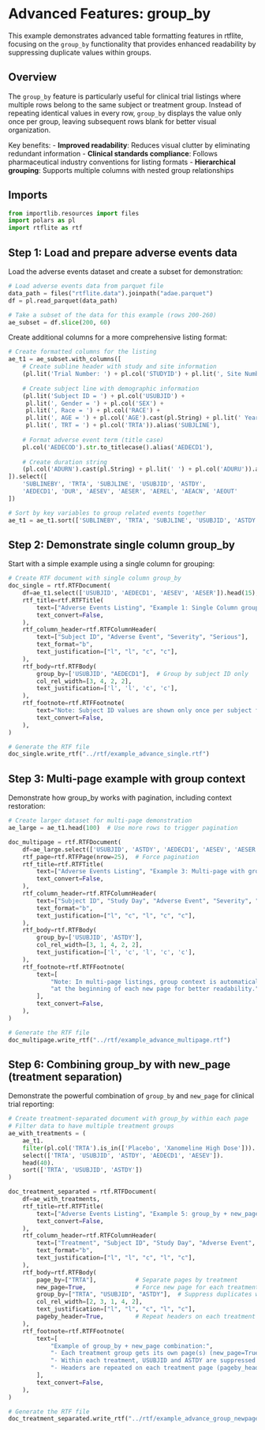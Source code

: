 # Advanced Features: group_by


<!-- `.md` and `.py` files are generated from the `.qmd` file. Please edit that file. -->

This example demonstrates advanced table formatting features in rtflite,
focusing on the `group_by` functionality that provides enhanced
readability by suppressing duplicate values within groups.

## Overview

The `group_by` feature is particularly useful for clinical trial
listings where multiple rows belong to the same subject or treatment
group. Instead of repeating identical values in every row, `group_by`
displays the value only once per group, leaving subsequent rows blank
for better visual organization.

Key benefits: - **Improved readability**: Reduces visual clutter by
eliminating redundant information - **Clinical standards compliance**:
Follows pharmaceutical industry conventions for listing formats -
**Hierarchical grouping**: Supports multiple columns with nested group
relationships

## Imports

``` python
from importlib.resources import files
import polars as pl
import rtflite as rtf
```

## Step 1: Load and prepare adverse events data

Load the adverse events dataset and create a subset for demonstration:

``` python
# Load adverse events data from parquet file
data_path = files("rtflite.data").joinpath("adae.parquet")
df = pl.read_parquet(data_path)

# Take a subset of the data for this example (rows 200-260)
ae_subset = df.slice(200, 60)
```

Create additional columns for a more comprehensive listing format:

``` python
# Create formatted columns for the listing
ae_t1 = ae_subset.with_columns([
    # Create subline header with study and site information
    (pl.lit('Trial Number: ') + pl.col('STUDYID') + pl.lit(', Site Number: ') + pl.col('SITEID').cast(pl.String)).alias('SUBLINEBY'),
    
    # Create subject line with demographic information
    (pl.lit('Subject ID = ') + pl.col('USUBJID') + 
     pl.lit(', Gender = ') + pl.col('SEX') + 
     pl.lit(', Race = ') + pl.col('RACE') + 
     pl.lit(', AGE = ') + pl.col('AGE').cast(pl.String) + pl.lit(' Years') + 
     pl.lit(', TRT = ') + pl.col('TRTA')).alias('SUBJLINE'),
    
    # Format adverse event term (title case)
    pl.col('AEDECOD').str.to_titlecase().alias('AEDECD1'),
    
    # Create duration string
    (pl.col('ADURN').cast(pl.String) + pl.lit(' ') + pl.col('ADURU')).alias('DUR')
]).select([
    'SUBLINEBY', 'TRTA', 'SUBJLINE', 'USUBJID', 'ASTDY', 
    'AEDECD1', 'DUR', 'AESEV', 'AESER', 'AEREL', 'AEACN', 'AEOUT'
])

# Sort by key variables to group related events together
ae_t1 = ae_t1.sort(['SUBLINEBY', 'TRTA', 'SUBJLINE', 'USUBJID', 'ASTDY'])
```

## Step 2: Demonstrate single column group_by

Start with a simple example using a single column for grouping:

``` python
# Create RTF document with single column group_by
doc_single = rtf.RTFDocument(
    df=ae_t1.select(['USUBJID', 'AEDECD1', 'AESEV', 'AESER']).head(15),
    rtf_title=rtf.RTFTitle(
        text=["Adverse Events Listing", "Example 1: Single Column group_by"],
        text_convert=False,
    ),
    rtf_column_header=rtf.RTFColumnHeader(
        text=["Subject ID", "Adverse Event", "Severity", "Serious"],
        text_format="b",
        text_justification=["l", "l", "c", "c"],
    ),
    rtf_body=rtf.RTFBody(
        group_by=['USUBJID', "AEDECD1"],  # Group by subject ID only
        col_rel_width=[3, 4, 2, 2],
        text_justification=['l', 'l', 'c', 'c'],
    ),
    rtf_footnote=rtf.RTFFootnote(
        text="Note: Subject ID values are shown only once per subject for better readability",
        text_convert=False,
    ),
)

# Generate the RTF file
doc_single.write_rtf("../rtf/example_advance_single.rtf")
```

## Step 3: Multi-page example with group context

Demonstrate how group_by works with pagination, including context
restoration:

``` python
# Create larger dataset for multi-page demonstration
ae_large = ae_t1.head(100)  # Use more rows to trigger pagination

doc_multipage = rtf.RTFDocument(
    df=ae_large.select(['USUBJID', 'ASTDY', 'AEDECD1', 'AESEV', 'AESER']),
    rtf_page=rtf.RTFPage(nrow=25),  # Force pagination
    rtf_title=rtf.RTFTitle(
        text=["Adverse Events Listing", "Example 3: Multi-page with group_by"],
        text_convert=False,
    ),
    rtf_column_header=rtf.RTFColumnHeader(
        text=["Subject ID", "Study Day", "Adverse Event", "Severity", "Serious"],
        text_format="b",
        text_justification=["l", "c", "l", "c", "c"],
    ),
    rtf_body=rtf.RTFBody(
        group_by=['USUBJID', 'ASTDY'],
        col_rel_width=[3, 1, 4, 2, 2],
        text_justification=['l', 'c', 'l', 'c', 'c'],
    ),
    rtf_footnote=rtf.RTFFootnote(
        text=[
            "Note: In multi-page listings, group context is automatically restored",
            "at the beginning of each new page for better readability."
        ],
        text_convert=False,
    ),
)

# Generate the RTF file
doc_multipage.write_rtf("../rtf/example_advance_multipage.rtf")
```

## Step 6: Combining group_by with new_page (treatment separation)

Demonstrate the powerful combination of `group_by` and `new_page` for
clinical trial reporting:

``` python
# Create treatment-separated document with group_by within each page
# Filter data to have multiple treatment groups
ae_with_treatments = (
    ae_t1.
    filter(pl.col('TRTA').is_in(['Placebo', 'Xanomeline High Dose'])).
    select(['TRTA', 'USUBJID', 'ASTDY', 'AEDECD1', 'AESEV']).
    head(40).
    sort(['TRTA', 'USUBJID', 'ASTDY'])
)

doc_treatment_separated = rtf.RTFDocument(
    df=ae_with_treatments,
    rtf_title=rtf.RTFTitle(
        text=["Adverse Events Listing", "Example 5: group_by + new_page (Treatment Separation)"],
        text_convert=False,
    ),
    rtf_column_header=rtf.RTFColumnHeader(
        text=["Treatment", "Subject ID", "Study Day", "Adverse Event", "Severity"],
        text_format="b",
        text_justification=["l", "l", "c", "l", "c"],
    ),
    rtf_body=rtf.RTFBody(
        page_by=["TRTA"],           # Separate pages by treatment
        new_page=True,              # Force new page for each treatment
        group_by=["TRTA", "USUBJID", "ASTDY"],  # Suppress duplicates within each treatment page
        col_rel_width=[2, 3, 1, 4, 2],
        text_justification=["l", "l", "c", "l", "c"],
        pageby_header=True,         # Repeat headers on each treatment page
    ),
    rtf_footnote=rtf.RTFFootnote(
        text=[
            "Example of group_by + new_page combination:",
            "- Each treatment group gets its own page(s) (new_page=True)",
            "- Within each treatment, USUBJID and ASTDY are suppressed when duplicate (group_by)",
            "- Headers are repeated on each treatment page (pageby_header=True)"
        ],
        text_convert=False,
    ),
)

# Generate the RTF file
doc_treatment_separated.write_rtf("../rtf/example_advance_group_newpage.rtf")
```

